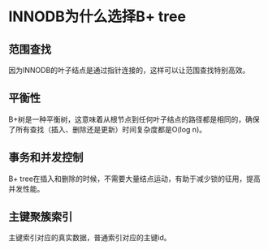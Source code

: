 # INNODB为什么选择B+ tree	

## 范围查找

因为INNODB的叶子结点是通过指针连接的，这样可以让范围查找特别高效。

## 平衡性

B+树是一种平衡树，这意味着从根节点到任何叶子结点的路径都是相同的，确保了所有查找（插入、删除还是更新）时间复杂度都是O(log n)。

## 事务和并发控制

B+ tree在插入和删除的时候，不需要大量结点运动，有助于减少锁的征用，提高并发性能。

## 主键聚簇索引

主键索引对应的真实数据，普通索引对应的主键id。